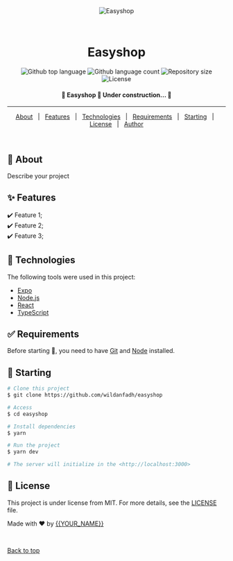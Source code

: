 <div align="center" id="top"> 
  <img src="./.github/app.gif" alt="Easyshop" />

&#xa0;

  <!-- <a href="https://easyshop.netlify.app">Demo</a> -->
</div>

<h1 align="center">Easyshop</h1>

<p align="center">
  <img alt="Github top language" src="https://img.shields.io/github/languages/top/wildanfadh/easyshop?color=56BEB8">

  <img alt="Github language count" src="https://img.shields.io/github/languages/count/wildanfadh/easyshop?color=56BEB8">

  <img alt="Repository size" src="https://img.shields.io/github/repo-size/wildanfadh/easyshop?color=56BEB8">

  <img alt="License" src="https://img.shields.io/github/license/wildanfadh/easyshop?color=56BEB8">

  <!-- <img alt="Github issues" src="https://img.shields.io/github/issues/wildanfadh/easyshop?color=56BEB8" /> -->

  <!-- <img alt="Github forks" src="https://img.shields.io/github/forks/wildanfadh/easyshop?color=56BEB8" /> -->

  <!-- <img alt="Github stars" src="https://img.shields.io/github/stars/wildanfadh/easyshop?color=56BEB8" /> -->
</p>

<!-- Status -->

<h4 align="center">
	🚧  Easyshop 🚀 Under construction...  🚧
</h4>

<hr>

<p align="center">
  <a href="#dart-about">About</a> &#xa0; | &#xa0; 
  <a href="#sparkles-features">Features</a> &#xa0; | &#xa0;
  <a href="#rocket-technologies">Technologies</a> &#xa0; | &#xa0;
  <a href="#white_check_mark-requirements">Requirements</a> &#xa0; | &#xa0;
  <a href="#checkered_flag-starting">Starting</a> &#xa0; | &#xa0;
  <a href="#memo-license">License</a> &#xa0; | &#xa0;
  <a href="https://github.com/wildanfadh" target="_blank">Author</a>
</p>

<br>

## :dart: About

Describe your project

## :sparkles: Features

:heavy_check_mark: Feature 1;\
:heavy_check_mark: Feature 2;\
:heavy_check_mark: Feature 3;

## :rocket: Technologies

The following tools were used in this project:

- [Expo](https://expo.io/)
- [Node.js](https://nodejs.org/en/)
- [React](https://pt-br.reactjs.org/)
- [TypeScript](https://www.typescriptlang.org/)

## :white_check_mark: Requirements

Before starting :checkered_flag:, you need to have [Git](https://git-scm.com) and [Node](https://nodejs.org/en/) installed.

## :checkered_flag: Starting

```bash
# Clone this project
$ git clone https://github.com/wildanfadh/easyshop

# Access
$ cd easyshop

# Install dependencies
$ yarn

# Run the project
$ yarn dev

# The server will initialize in the <http://localhost:3000>
```

## :memo: License

This project is under license from MIT. For more details, see the [LICENSE](LICENSE.md) file.

Made with :heart: by <a href="https://github.com/wildanfadh" target="_blank">{{YOUR_NAME}}</a>

&#xa0;

<a href="#top">Back to top</a>
